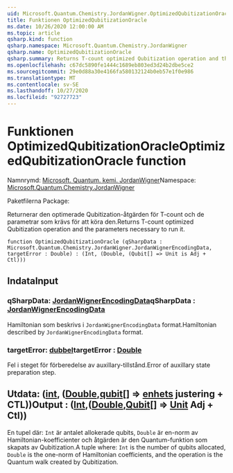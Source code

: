 ```yaml
---
uid: Microsoft.Quantum.Chemistry.JordanWigner.OptimizedQubitizationOracle
title: Funktionen OptimizedQubitizationOracle
ms.date: 10/26/2020 12:00:00 AM
ms.topic: article
qsharp.kind: function
qsharp.namespace: Microsoft.Quantum.Chemistry.JordanWigner
qsharp.name: OptimizedQubitizationOracle
qsharp.summary: Returns T-count optimized Qubitization operation and the parameters necessary to run it.
ms.openlocfilehash: c67dc5890fe1444c1689eb803ed3d24b2dbe5ce2
ms.sourcegitcommit: 29e0d88a30e4166fa580132124b0eb57e1f0e986
ms.translationtype: MT
ms.contentlocale: sv-SE
ms.lasthandoff: 10/27/2020
ms.locfileid: "92727723"
---
```

# <a name="optimizedqubitizationoracle-function"></a><span data-ttu-id="71513-102">Funktionen OptimizedQubitizationOracle</span><span class="sxs-lookup"><span data-stu-id="71513-102">OptimizedQubitizationOracle function</span></span>

<span data-ttu-id="71513-103">Namnrymd: [Microsoft. Quantum. kemi. JordanWigner](xref:Microsoft.Quantum.Chemistry.JordanWigner)</span><span class="sxs-lookup"><span data-stu-id="71513-103">Namespace: [Microsoft.Quantum.Chemistry.JordanWigner](xref:Microsoft.Quantum.Chemistry.JordanWigner)</span></span>

<span data-ttu-id="71513-104">Paketfilerna [](https://nuget.org/packages/)</span><span class="sxs-lookup"><span data-stu-id="71513-104">Package: [](https://nuget.org/packages/)</span></span>


<span data-ttu-id="71513-105">Returnerar den optimerade Qubitization-åtgärden för T-count och de parametrar som krävs för att köra den.</span><span class="sxs-lookup"><span data-stu-id="71513-105">Returns T-count optimized Qubitization operation and the parameters necessary to run it.</span></span>

```qsharp
function OptimizedQubitizationOracle (qSharpData : Microsoft.Quantum.Chemistry.JordanWigner.JordanWignerEncodingData, targetError : Double) : (Int, (Double, (Qubit[] => Unit is Adj + Ctl)))
```


## <a name="input"></a><span data-ttu-id="71513-106">Indata</span><span class="sxs-lookup"><span data-stu-id="71513-106">Input</span></span>

### <a name="qsharpdata--jordanwignerencodingdata"></a><span data-ttu-id="71513-107">qSharpData: [JordanWignerEncodingData](xref:Microsoft.Quantum.Chemistry.JordanWigner.JordanWignerEncodingData)</span><span class="sxs-lookup"><span data-stu-id="71513-107">qSharpData : [JordanWignerEncodingData](xref:Microsoft.Quantum.Chemistry.JordanWigner.JordanWignerEncodingData)</span></span>

<span data-ttu-id="71513-108">Hamiltonian som beskrivs i `JordanWignerEncodingData` format.</span><span class="sxs-lookup"><span data-stu-id="71513-108">Hamiltonian described by `JordanWignerEncodingData` format.</span></span>


### <a name="targeterror--double"></a><span data-ttu-id="71513-109">targetError: [dubbel](xref:microsoft.quantum.lang-ref.double)</span><span class="sxs-lookup"><span data-stu-id="71513-109">targetError : [Double](xref:microsoft.quantum.lang-ref.double)</span></span>

<span data-ttu-id="71513-110">Fel i steget för förberedelse av auxillary-tillstånd.</span><span class="sxs-lookup"><span data-stu-id="71513-110">Error of auxillary state preparation step.</span></span>



## <a name="output--intdoublequbit--unit-adj--ctl"></a><span data-ttu-id="71513-111">Utdata: ([int](xref:microsoft.quantum.lang-ref.int), ([Double](xref:microsoft.quantum.lang-ref.double),[qubit](xref:microsoft.quantum.lang-ref.qubit)[] => [enhets](xref:microsoft.quantum.lang-ref.unit) justering + CTL))</span><span class="sxs-lookup"><span data-stu-id="71513-111">Output : ([Int](xref:microsoft.quantum.lang-ref.int),([Double](xref:microsoft.quantum.lang-ref.double),[Qubit](xref:microsoft.quantum.lang-ref.qubit)[] => [Unit](xref:microsoft.quantum.lang-ref.unit) Adj + Ctl))</span></span>

<span data-ttu-id="71513-112">En tupel där: `Int` är antalet allokerade qubits, `Double` är en-norm av Hamiltonian-koefficienter och åtgärden är den Quantum-funktion som skapats av Qubitization.</span><span class="sxs-lookup"><span data-stu-id="71513-112">A tuple where: `Int` is the number of qubits allocated, `Double` is the one-norm of Hamiltonian coefficients, and the operation is the Quantum walk created by Qubitization.</span></span>